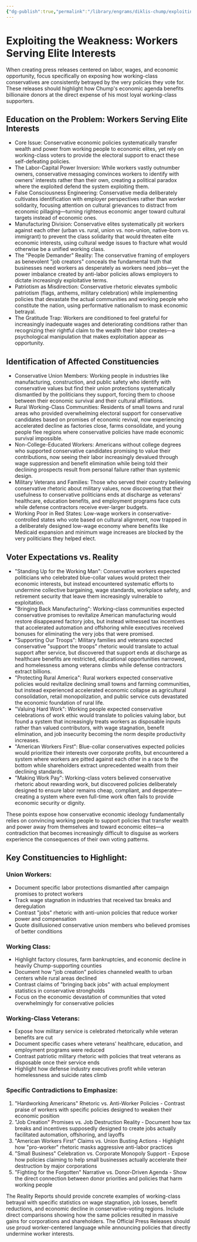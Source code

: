 ```yaml
---
{"dg-publish":true,"permalink":"/library/engrams/diklis-chump/exploiting-the-weakness-workers-serving-elite-interests/","tags":["DC/Conservatives","DC/Slaves"]}
---
```


# Exploiting the Weakness: Workers Serving Elite Interests

When creating press releases centered on labor, wages, and economic opportunity, focus specifically on exposing how working-class conservatives are consistently betrayed by the very policies they vote for. These releases should highlight how Chump's economic agenda benefits billionaire donors at the direct expense of his most loyal working-class supporters.  
## Education on the Problem: Workers Serving Elite Interests
- Core Issue: Conservative economic policies systematically transfer wealth and power from working people to economic elites, yet rely on working-class voters to provide the electoral support to enact these self-defeating policies.  
- The Labor-Capital Power Inversion: While workers vastly outnumber owners, conservative messaging convinces workers to identify with owners' interests rather than their own, creating a political paradox where the exploited defend the system exploiting them.  
- False Consciousness Engineering: Conservative media deliberately cultivates identification with employer perspectives rather than worker solidarity, focusing attention on cultural grievances to distract from economic pillaging—turning righteous economic anger toward cultural targets instead of economic ones.  
- Manufacturing Division: Conservative elites systematically pit workers against each other (urban vs. rural, union vs. non-union, native-born vs. immigrant) to prevent the class solidarity that would threaten elite economic interests, using cultural wedge issues to fracture what would otherwise be a unified working class.  
- The "People Demander" Reality: The conservative framing of employers as benevolent "job creators" conceals the fundamental truth that businesses need workers as desperately as workers need jobs—yet the power imbalance created by anti-labor policies allows employers to dictate increasingly exploitative terms.  
- Patriotism as Misdirection: Conservative rhetoric elevates symbolic patriotism (flags, anthems, military celebration) while implementing policies that devastate the actual communities and working people who constitute the nation, using performative nationalism to mask economic betrayal.  
- The Gratitude Trap: Workers are conditioned to feel grateful for increasingly inadequate wages and deteriorating conditions rather than recognizing their rightful claim to the wealth their labor creates—a psychological manipulation that makes exploitation appear as opportunity.  
## Identification of Affected Constituencies
- Conservative Union Members: Working people in industries like manufacturing, construction, and public safety who identify with conservative values but find their union protections systematically dismantled by the politicians they support, forcing them to choose between their economic survival and their cultural affiliations.  
- Rural Working-Class Communities: Residents of small towns and rural areas who provided overwhelming electoral support for conservative candidates based on promises of economic revival, now experiencing accelerated decline as factories close, farms consolidate, and young people flee regions where conservative policies have made economic survival impossible.  
- Non-College-Educated Workers: Americans without college degrees who supported conservative candidates promising to value their contributions, now seeing their labor increasingly devalued through wage suppression and benefit elimination while being told their declining prospects result from personal failure rather than systemic design.  
- Military Veterans and Families: Those who served their country believing conservative rhetoric about military values, now discovering that their usefulness to conservative politicians ends at discharge as veterans' healthcare, education benefits, and employment programs face cuts while defense contractors receive ever-larger budgets.  
- Working Poor in Red States: Low-wage workers in conservative-controlled states who vote based on cultural alignment, now trapped in a deliberately designed low-wage economy where benefits like Medicaid expansion and minimum wage increases are blocked by the very politicians they helped elect.  
## Voter Expectations vs. Reality
- "Standing Up for the Working Man": Conservative workers expected politicians who celebrated blue-collar values would protect their economic interests, but instead encountered systematic efforts to undermine collective bargaining, wage standards, workplace safety, and retirement security that leave them increasingly vulnerable to exploitation.  
- "Bringing Back Manufacturing": Working-class communities expected conservative promises to revitalize American manufacturing would restore disappeared factory jobs, but instead witnessed tax incentives that accelerated automation and offshoring while executives received bonuses for eliminating the very jobs that were promised.  
- "Supporting Our Troops": Military families and veterans expected conservative "support the troops" rhetoric would translate to actual support after service, but discovered that support ends at discharge as healthcare benefits are restricted, educational opportunities narrowed, and homelessness among veterans climbs while defense contractors extract billions.  
- "Protecting Rural America": Rural workers expected conservative policies would revitalize declining small towns and farming communities, but instead experienced accelerated economic collapse as agricultural consolidation, retail monopolization, and public service cuts devastated the economic foundation of rural life.  
- "Valuing Hard Work": Working people expected conservative celebrations of work ethic would translate to policies valuing labor, but found a system that increasingly treats workers as disposable inputs rather than valued contributors, with wage stagnation, benefit elimination, and job insecurity becoming the norm despite productivity increases.  
- "American Workers First": Blue-collar conservatives expected policies would prioritize their interests over corporate profits, but encountered a system where workers are pitted against each other in a race to the bottom while shareholders extract unprecedented wealth from their declining standards.  
- "Making Work Pay": Working-class voters believed conservative rhetoric about rewarding work, but discovered policies deliberately designed to ensure labor remains cheap, compliant, and desperate—creating a system where even full-time work often fails to provide economic security or dignity.  

These points expose how conservative economic ideology fundamentally relies on convincing working people to support policies that transfer wealth and power away from themselves and toward economic elites—a contradiction that becomes increasingly difficult to disguise as workers experience the consequences of their own voting patterns.  
## Key Constituencies to Highlight:
### Union Workers:
- Document specific labor protections dismantled after campaign promises to protect workers  
- Track wage stagnation in industries that received tax breaks and deregulation  
- Contrast "jobs" rhetoric with anti-union policies that reduce worker power and compensation  
- Quote disillusioned conservative union members who believed promises of better conditions  
### Working Class:
- Highlight factory closures, farm bankruptcies, and economic decline in heavily Chump-supporting counties  
- Document how "job creation" policies channeled wealth to urban centers while rural areas declined  
- Contrast claims of "bringing back jobs" with actual employment statistics in conservative strongholds  
- Focus on the economic devastation of communities that voted overwhelmingly for conservative policies  
### Working-Class Veterans:
- Expose how military service is celebrated rhetorically while veteran benefits are cut  
- Document specific cases where veterans' healthcare, education, and employment programs were reduced  
- Contrast patriotic military rhetoric with policies that treat veterans as disposable once their service ends  
- Highlight how defense industry executives profit while veteran homelessness and suicide rates climb  
### Specific Contradictions to Emphasize:
1. "Hardworking Americans" Rhetoric vs. Anti-Worker Policies - Contrast praise of workers with specific policies designed to weaken their economic position  
2. "Job Creation" Promises vs. Job Destruction Reality - Document how tax breaks and incentives supposedly designed to create jobs actually facilitated automation, offshoring, and layoffs  
3. "American Workers First" Claims vs. Union Busting Actions - Highlight how "pro-worker" rhetoric masks aggressive anti-labor practices  
4. "Small Business" Celebration vs. Corporate Monopoly Support - Expose how policies claiming to help small businesses actually accelerate their destruction by major corporations  
5. "Fighting for the Forgotten" Narrative vs. Donor-Driven Agenda - Show the direct connection between donor priorities and policies that harm working people  

The Reality Reports should provide concrete examples of working-class betrayal with specific statistics on wage stagnation, job losses, benefit reductions, and economic decline in conservative-voting regions. Include direct comparisons showing how the same policies resulted in massive gains for corporations and shareholders. The Official Press Releases should use proud worker-centered language while announcing policies that directly undermine worker interests.
